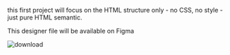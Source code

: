 this first project will focus on the HTML structure only - no CSS, no style - just pure HTML semantic.

This designer file will be available on Figma



![download](https://github.com/alvinkatabarwa/alu-web-development/assets/116846817/f930349f-ce86-4f51-b899-f10f44664133)
